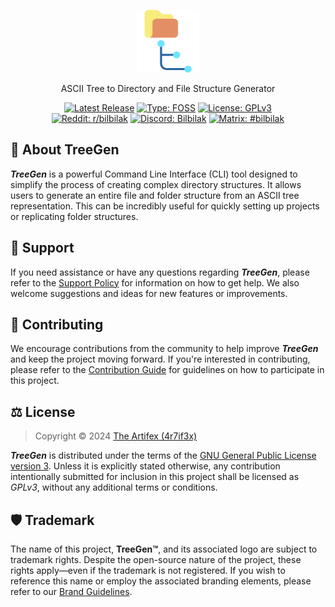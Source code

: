 <p align="center">
    <a href="#">
        <img height="100" src="https://raw.githubusercontent.com/bilbilak/treegen/main/.github/assets/treegen-icon.png" alt="Icon">
    </a>
</p>

<p align="center">
    ASCII Tree to Directory and File Structure Generator
</p>

<p align="center">
    <a href="https://github.com/bilbilak/treegen/releases/latest">
        <img src="https://img.shields.io/github/v/release/bilbilak/treegen?include_prereleases&sort=semver&display_name=tag&style=flat-square&color=blue" alt="Latest Release"></a>
    <a href="https://en.wikipedia.org/wiki/Free_and_open-source_software">
        <img src="https://img.shields.io/badge/type-FOSS-3da639?style=flat-square" alt="Type: FOSS"></a>
    <a href="https://github.com/bilbilak/treegen/blob/main/LICENSE.md">
        <img src="https://img.shields.io/badge/license-GPL--3.0-be0000?style=flat-square" alt="License: GPLv3"></a>
    <br>
    <a href="https://www.reddit.com/r/bilbilak">
        <img src="https://img.shields.io/badge/Reddit-r%2Fbilbilak-ff4500?logo=reddit&style=flat-square" alt="Reddit: r/bilbilak"></a>
    <a href="https://discord.gg/zAZATWqVmK">
        <img src="https://img.shields.io/badge/Discord-Bilbilak-5865f2?logo=discord&style=flat-square" alt="Discord: Bilbilak"></a>
    <a href="https://matrix.to/#/#bilbilak:matrix.org">
        <img src="https://img.shields.io/badge/Matrix-%23bilbilak-000000?logo=matrix&style=flat-square" alt="Matrix: #bilbilak"></a>
</p>

## 📖 About TreeGen

**_TreeGen_** is a powerful Command Line Interface (CLI) tool designed to simplify the process of creating complex directory structures. It allows users to generate an entire file and folder structure from an ASCII tree representation. This can be incredibly useful for quickly setting up projects or replicating folder structures.

## 👥 Support

If you need assistance or have any questions regarding **_TreeGen_**, please refer to the [Support Policy](https://github.com/bilbilak/treegen/blob/main/docs/SUPPORT.md) for information on how to get help. We also welcome suggestions and ideas for new features or improvements.

## 🤝 Contributing

We encourage contributions from the community to help improve **_TreeGen_** and keep the project moving forward. If you're interested in contributing, please refer to the [Contribution Guide](https://github.com/bilbilak/treegen/blob/main/docs/CONTRIBUTING.md) for guidelines on how to participate in this project.

## ⚖️ License

> Copyright © 2024 [The Artifex (4r7if3x)](https://github.com/4r7if3x)

**_TreeGen_** is distributed under the terms of the [GNU General Public License version 3](https://github.com/bilbilak/treegen/blob/main/LICENSE.md). Unless it is explicitly stated otherwise, any contribution intentionally submitted for inclusion in this project shall be licensed as _GPLv3_, without any additional terms or conditions.

## 🛡️ Trademark

The name of this project, **TreeGen™**, and its associated logo are subject to trademark rights. Despite the open-source nature of the project, these rights apply—even if the trademark is not registered. If you wish to reference this name or employ the associated branding elements, please refer to our [Brand Guidelines](https://github.com/bilbilak/treegen/blob/main/docs/BRAND_GUIDELINES.md).

